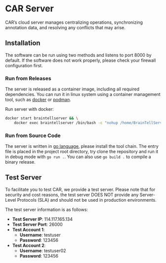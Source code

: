 # CAR Server

CAR’s cloud server manages centralizing operations, synchronizing annotation data, and resolving any conflicts that may arise.

## Installation

The software can be run using two methods and listens to port 8000 by default. If the software does not work properly, please check your firewall configuration first.

### Run from Releases

The server is released as a container image, including all required dependencies. You can run it in linux system using a container management tool, such as [docker](https://www.docker.com/) or [podman](https://podman.io/).

Run server with docker:

```sh
docker start braintellserver && \
    docker exec braintellserver /bin/bash -c "nohup /home/BrainTellServer/BrainTellServer0626 &."
```

### Run from Source Code

The server is written in [go language](https://go.dev/), please install the tool chain. The entry file is placed in the project root directory, try clone the repository and run it in debug mode with `go run .`. You can also use `go build .` to compile a binary release.

## Test Server

To facilitate you to test CAR, we provide a test server. Please note that for security and cost reasons, the test server DOES NOT provide any Server-Level Protocols (SLA) and should not be used in production environments.

The test server information is as follows:

- **Test Server IP**: 114.117.165.134
- **Test Server Port**: 26000
- **Test Account 1**:
    - **Username**: testuser
    - **Password**: 123456
- **Test Account 2**:
    - **Username**: testuser02
    - **Password**: 123456
